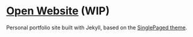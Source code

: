 # [Open Website](https://portfolio.tehlemon.com/) (WIP)

Personal portfolio site built with Jekyll, based on the [SinglePaged theme](https://github.com/t413/SinglePaged).
